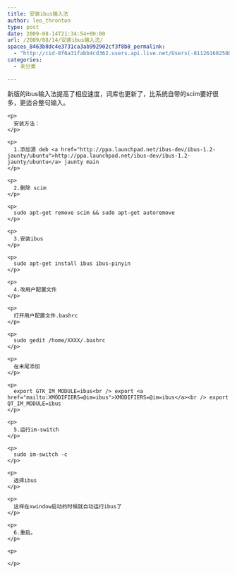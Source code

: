 ```yaml
---
title: 安装ibus输入法
author: leo_thronton
type: post
date: 2009-08-14T21:34:54+00:00
url: /2009/08/14/安装ibus输入法/
spaces_8463b8dc4e3731ca3ab992902cf3f8b8_permalink:
  - "http://cid-8f6a31fabb4cd362.users.api.live.net/Users(-8112616825800567966)/Blogs('8F6A31FABB4CD362!102')/Entries('8F6A31FABB4CD362!1029')?authkey=yuBuArwciRo%24"
categories:
  - 未分类

---
```

<div id="msgcns!8F6A31FABB4CD362!1029" class="bvMsg">
  <div>
    <p>
      新版的ibus输入法提高了相应速度，词库也更新了，比系统自带的scim要好很多，更适合整句输入。
    </p>
    
    <p>
      安装方法：
    </p>
    
    <p>
      1.添加源 deb <a href="http://ppa.launchpad.net/ibus-dev/ibus-1.2-jaunty/ubuntu">http://ppa.launchpad.net/ibus-dev/ibus-1.2-jaunty/ubuntu</a> jaunty main
    </p>
    
    <p>
      2.删除 scim
    </p>
    
    <p>
      sudo apt-get remove scim && sudo apt-get autoremove
    </p>
    
    <p>
      3.安装ibus
    </p>
    
    <p>
      sudo apt-get install ibus ibus-pinyin
    </p>
    
    <p>
      4.改用户配置文件
    </p>
    
    <p>
      打开用户配置文件.bashrc
    </p>
    
    <p>
      sudo gedit /home/XXXX/.bashrc
    </p>
    
    <p>
      在末尾添加
    </p>
    
    <p>
      export GTK_IM_MODULE=ibus<br /> export <a href="mailto:XMODIFIERS=@im=ibus">XMODIFIERS=@im=ibus</a><br /> export QT_IM_MODULE=ibus
    </p>
    
    <p>
      5.运行im-switch
    </p>
    
    <p>
      sudo im-switch -c
    </p>
    
    <p>
      选择ibus
    </p>
    
    <p>
      这样在xwindow启动的时候就自动运行ibus了
    </p>
    
    <p>
      6.重启。
    </p>
    
    <p>
       
    </p>
  </div>
</div>